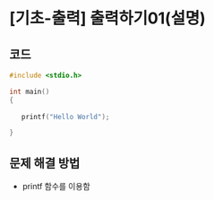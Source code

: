 # [기초-출력] 출력하기01(설명)

## 코드

``` C
#include <stdio.h>

int main()
{
 
   printf("Hello World");

}

```

## 문제 해결 방법
* printf 함수를 이용함
